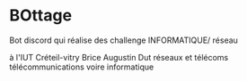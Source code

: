 # BOttage

Bot discord qui réalise des challenge INFORMATIQUE/ réseau

à l'IUT Créteil-vitry Brice Augustin
Dut réseaux et télécoms télécommunications voire informatique
